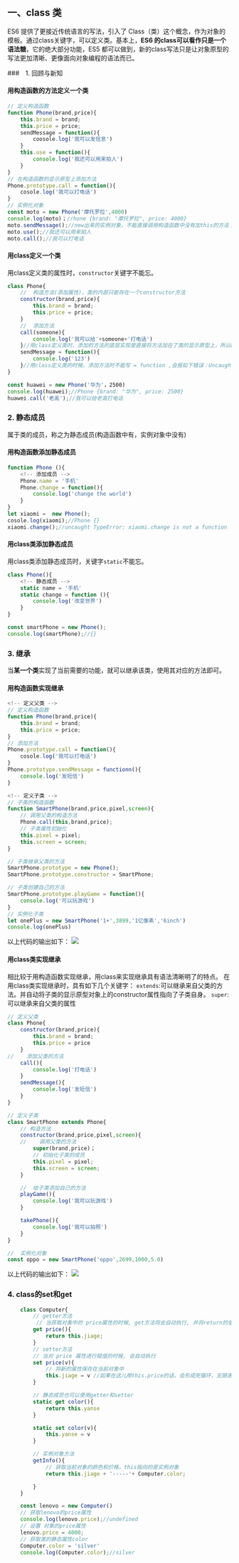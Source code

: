 ## 一、class 类

ES6 提供了更接近传统语言的写法，引入了 Class（类）这个概念，作为对象的模板。通过class关键字，可以定义类。基本上，**ES6 的class可以看作只是一个语法糖**，它的绝大部分功能，ES5 都可以做到，新的class写法只是让对象原型的写法更加清晰、更像面向对象编程的语法而已。

###　1. 回顾与新知
#### 用构造函数的方法定义一个类
```js
// 定义构造函数
function Phone(brand,price){
    this.brand = brand;
    this.price = price;
    sendMessage = function(){
        coosole.log('我可以发信息')
    }
    this.use = function(){
        console.log('我还可以用来拍人')
    }
}
// 在构造函数的显示原型上添加方法
Phone.prototype.call = function(){
    cosole.log('我可以打电话')
}
// 实例化对象
const moto = new Phone('摩托罗拉',4000)
console.log(moto)；//hone {brand: "摩托罗拉", price: 4000}
moto.sendMessage();//new出来的实例对象，不能直接调用构造函数中没有加this的方法；会报如下错误：Uncaught TypeError: moto.sendMessage is not a function
moto.use();//我还可以用来拍人
moto.call();//我可以打电话
```
#### 用class定义一个类
用class定义类的属性时，`constructor`关键字不能忘。

```js
class Phone{
    //  构造方法(添加属性)，类的内部只能存在一个constructor方法 
    constructor(brand,price){
        this.brand = brand;
        this.price = price;
    }
    //  添加方法
    call(someone){
        console.log('我可以给'+someone+'打电话')
    }//用class定义类时，添加的方法的底层实现是直接将方法加在了类的显示原型上，所以new出来的实例可以直接使用。
    sendMessage = function(){
        console.log('123')
    }//用class定义类的时候，添加方法时不能写 = function ,会报如下错误：Uncaught SyntaxError: Unexpected token = 
}

const huawei = new Phone('华为'，2500)
console.log(huawei);//Phone {brand: "华为", price: 2500}
huawei.call('老高');//我可以给老高打电话
```
### 2. 静态成员
属于类的成员，称之为静态成员(构造函数中有，实例对象中没有)
#### 用构造函数添加静态成员
```js
function Phone (){
    <!-- 添加成员 -->
    Phone.name = '手机'
    Phone.change = function(){
        console.log('change the world')
    }
}
let xiaomi =  new Phone();
cosole.log(xiaomi);//Phone {}
xiaomi.change();//uncaught TypeError: xiaomi.change is not a function
```
#### 用class类添加静态成员
用class类添加静态成员时，关键字`static`不能忘。
```js
class Phone(){
    <!-- 静态成员 -->
    static name = '手机'
    static change = function (){
        console.log('改变世界')
    }
}

const smartPhone = new Phone();
console.log(smartPhone);//{}
```

### 3. 继承
当**某一个类**实现了当前需要的功能，就可以继承该类，使用其对应的方法即可。

#### 用构造函数实现继承

```js
<!-- 定义父类 -->
// 定义构造函数
function Phone(brand,price){
    this.brand = brand;
    this.price = price;
}
// 添加方法
Phone.prototype.call = function(){
    cosole.log('我可以打电话')
}
Phone.prototype.sendMessage = functionn(){
    console.log('发短信')
}

<!-- 定义子类 -->
// 子类的构造函数
function SmartPhone(brand,price,pixel,screen){
    // 调用父类的构造方法
    Phone.call(this,brand,price);
    // 子类属性初始化
    this.pixel = pixel;
    this.screen = screen;
}

// 子类继承父类的方法
SmartPhone.prototype = new Phone();
SmartPhone.prototype.constructor = SmartPhone;

// 子类创建自己的方法
SmartPhone.prototype.playGame = function(){
    console.log('可以玩游戏')
}
// 实例化子类
let onePlus = new SmartPhone('1+',3899,'1亿像素','6inch')
console.log(onePlus)
```
以上代码的输出如下：
![](../img/构造函数继承.jpg)



#### 用class类实现继承
相比较于用构造函数实现继承，用class来实现继承具有语法清晰明了的特点。
在用class类实现继承时，具有如下几个关键字：
`extends`:可以继承来自父类的方法。并自动将子类的显示原型对象上的constructor属性指向了子类自身。
`super`:可以继承来自父类的属性
```js
// 定义父类
class Phone{
    constructor(brand,price){
        this.brand = brand;
        this.price = price
    }
//    添加父类的方法
    call(){
        console.log('打电话')
    }
    sendMessage(){
        console.log('发短信')
    }
}

// 定义子类
class SmartPhone extends Phone{
    // 构造方法 
    constructor(brand,price,pixel,screen){
    //    调用父类的方法 
        super(brand,price)；
        // 初始化子类的成员 
        this.pixel = pixel;
        this.screen = screen;
    }

    //  给子类添加自己的方法
    playGame(){
        console.log('我可以玩游戏')
    }

    takePhone(){
        console.log('我可以拍照')
    }
}

//  实例化对象
const oppo = new SmartPhone('oppo',2699,1000,5.0)
```
以上代码的输出如下：
![](../img/ES6继承.jpg)

### 4. class的set和get 

```js
    class Computer{
        // getter方法
         // 当获取对象中的 price属性的时候, get方法将会自动执行, 并将return的值作为 price的属性值
        get price(){
            return this.jiage;
        }
        // setter方法
        // 当对 price 属性进行赋值的时候, 会自动执行
        set price(v){
            // 将新的属性保存在当前对象中
            this.jiage = v //如果在这儿用this.price的话，会形成死循环，无限递归
        }

        // 静态成员也可以使用getter和setter
        static get color(){
            return this.yanse
        }

        static set color(v){
            this.yanse = v
        }

        // 实例对象方法
        getInfo(){
            // 获取当前对象的颜色和价格，this指向的是实例对象
            return this.jiage + '-----'+ Computer.color;

        }
    }

    const lenovo = new Computer()
    // 获取lenovo的price属性
    console.log(lenovo.price);//undefined
    // 设置 对象的price属性
    lenovo.price = 4000;
    // 获取类的静态属性color
    Computer.color = 'silver'
    console.log(Computer.color);//silver
```
